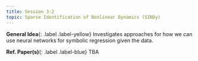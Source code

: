 ```yaml
---
title: Session 3-2
topic: Sparse Identification of Nonlinear Dynamics (SINDy)
---
```




**General Idea**{: .label .label-yellow}
Investigates approaches for how we can use neural networks for symbolic regression given the data.

**Ref. Paper(s)**{: .label .label-blue}
TBA
